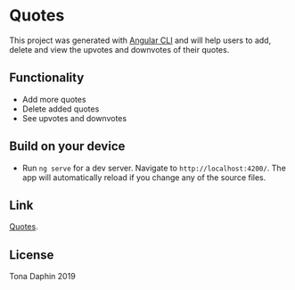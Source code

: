 # Quotes

This project was generated with [Angular CLI](https://github.com/angular/angular-cli) and will help users to add, delete and view the upvotes and downvotes of their quotes.

## Functionality

* Add more quotes
* Delete added quotes
* See upvotes and downvotes

## Build on your device

* Run `ng serve` for a dev server. Navigate to `http://localhost:4200/`. The app will automatically reload if you change any of the source files.

## Link

[Quotes](https://tonadaphin.github.io/Quotes/).

## License

Tona Daphin 2019

